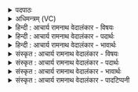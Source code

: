 <details><summary>पदपाठः</summary>

आ꣢। बु꣣न्द꣢म्। वृ꣣त्रहा꣢। वृ꣣त्र। हा꣢। द꣣दे। जातः꣢। पृ꣣च्छात्। वि꣢। मा꣣त꣡र꣢म्। के। उ꣣ग्राः꣢। के। ह꣣। शृण्विरे। २१६।
</details>

<details><summary>अधिमन्त्रम् (VC)</summary>

- इन्द्रः
- त्रिशोकः काण्वः
- गायत्री
- षड्जः
- ऐन्द्रं काण्डम्
</details>

<details><summary>हिन्दी : आचार्य रामनाथ वेदालंकार - विषयः</summary>

अगले मन्त्र में इन्द्र नाम से जीवात्मा, मन और परमात्मा का कृत्य वर्णित किया गया है।
</details>

<details><summary>हिन्दी : आचार्य रामनाथ वेदालंकार - पदार्थः</summary>

पदार्थान्वयभाषाः -  प्रथम—जीव के पक्ष में। (जातः) मानवदेह में जन्मा, (वृत्रहा) दुष्टों के संहार करने में समर्थ जीवात्मा, (बुन्दम्) बाण को शस्त्रास्त्रसमूह को (आददे) ग्रहण करे, और (मातरम्) अपनी माता से (वि पृच्छात्) पूछे कि हे माँ ! (के) कौन लोग (उग्राः) दुष्ट हैं, (के ह) और कौन (शृण्विरे) सद्गुणों और सत्कर्मों से प्रख्यात कीर्तिवाले हैं, यह तुम बताओ, जिससे मैं दुष्टों को दण्डित करूँ और सज्जनों का सम्मान करूँ ॥ द्वितीय—मन के पक्ष में। (जातः) वेग आदि सामर्थ्य में प्रसिद्ध, (वृत्रहा) पापरूप वृत्र का संहार करनेवाला इन्द्र अर्थात् सद्विचाररूप परमैश्वर्यवाला मन (बुन्दम्) शिवसंकल्परूप बाण को (आददे) ग्रहण करे, और(मातरम्) सत्-असत् के विवेक की निर्मात्री बुद्धि से (वि पृच्छात्) पूछे कि (के) कौन से विचार (उग्राः) उत्कट पापवाले हैं (के ह) और कौन से विचार (शृण्विरे) पुण्य से प्रख्यात हैं यह बताओ, जिससे मैं पापात्मक विचारों का खण्डन और पुण्यात्मक विचारों का मण्डन करूँ ॥ तृतीय—राजा के पक्ष में। (जातः) प्रजाओं द्वारा राजा के पद पर अभिषिक्त, (वृत्रहा) राष्ट्र के आन्तरिक और बाह्य शत्रुरूप वृत्रों के संहार में समर्थ राजा (बुन्दम्) बाण को अर्थात् शासनदण्ड को अथवा शस्त्रास्त्रसमूह को (आददे) ग्रहण करे, और (मातरम्) राजा की निर्मात्री जनता से (वि पृच्छात्) विशेषरूप से पूछे कि (के) कौन लोग (उग्राः) प्रचण्ड कोपवाले शत्रु हैं, जो तुम्हें परेशान करते हैं, (के ह) और कौन (शृण्विरे) सद्गुण, सत्कर्म आदि के कारण विश्रुत हैं, प्रख्यात हैं, जो तुम्हारे साथ मित्र के समान आचरण करते हैं। बताओ, जिससे मैं शत्रुओं को दण्डित और मित्रों को सत्कृत करूँ ॥३॥ इस मन्त्र में श्लेषालङ्कार है ॥३॥
</details>

<details><summary>हिन्दी : आचार्य रामनाथ वेदालंकार - भावार्थः</summary>

भावार्थभाषाः -  जिन्होंने मानव-शरीर धारण किया है, उन वीरों का और राजा का यह कर्तव्य है कि वे दुष्टों को दण्ड देकर पुण्यात्माओं का सत्कार करें। साथ ही सबको चाहिए कि वे मन और बुद्धि की सहायता से पापों को दूर कर पुण्यों का प्रसार करें ॥३॥
</details>

<details><summary>संस्कृत : आचार्य रामनाथ वेदालंकार - विषयः</summary>

अथेन्द्रनाम्ना जीवात्मनो मनसः परमात्मनश्च कृत्यं वर्णयति।
</details>

<details><summary>संस्कृत : आचार्य रामनाथ वेदालंकार - पदार्थः</summary>

पदार्थान्वयभाषाः -  प्रथमः—जीवात्मपरः ! (जातः) मानवदेहे गृहीतजन्मा, (वृत्रहा) दुष्टहननक्षमः जीवः (बुन्दम्) इषुम्, शस्त्रास्त्रसमूहम्। बुन्दः इषुर्भवति, भिन्दो वा भयदो वा भासमानो द्रवतीति वा। निरु० ६।३३। (आददे) आददीत। आङ्पूर्वाद् डुदाञ् दाने धातोः लिङर्थे लिट्। किञ्च (मातरम्) स्वकीयां जननीम् (वि पृच्छात्) विशेषतः पृच्छेत्। पृच्छ धातोर्लेटि ‘लेटोऽडाटौ। अ० ३।४।९४’ इत्याडागमः। यत् हे मातः ! (के) के जनाः (उग्राः) दुष्टाः सन्ति, (के ह) के च शृण्विरे सद्गुणैः सत्कर्मभिश्च श्रूयन्ते, प्रख्यातकीर्तयः सज्जनाः सन्तीति त्वं ब्रूहि, येनाहं दुष्टान् दण्डयेयं सज्जनांश्च मानयेयम् ॥ अथ द्वितीयः—मनःपरः। (जातः) वेगादिसामर्थ्ये प्रसिद्धः (वृत्रहा) पापहन्ता इन्द्रः सद्विचाररूपपरमैश्वर्ययुक्तं मनः। मन एवेन्द्रः। श० १२।९।१।१३। यन्मनः स इन्द्रः। गो० उ० ४।११। (बुन्दम्) शिवसंकल्परूपम् इषुम् (आददे) गृह्णीयात्, किं च (मातरम्) सदसद्विवेकनिर्मात्रीं बुद्धिम् (वि पृच्छात्) विशेषेण पृच्छेत्, यत् (के) कतमे विचाराः (उग्राः) उत्कटपापमयाः सन्ति, (के ह) कतमे च (शृण्विरे) पुण्येन प्रख्याताः सन्तीति ब्रूहि, येनाहं पापात्मकान् विचारान् खण्डयेयम्, पुण्यात्मकांश्च मण्डयेयम् ॥ अथ तृतीयः—राजप्रजापरः। (जातः) उत्पन्नः, प्रजाभिः राजपदेऽभिषिक्तः, (वृत्रहा) राष्ट्रस्याभ्यन्तरान्बाह्यांश्च शत्रून् हन्तुं समर्थो राजा (बुन्दम्२) इषुं, शासनदण्डम् शस्त्रास्त्रसमूहं वेत्यर्थः, (आददे) गृह्णीयात्, (मातरम्) राज्ञो निर्मात्रीम्, जनतां (वि पृच्छात्) विशेषेण पृच्छेत्, यत् (के) के जनाः, (उग्राः) प्रचण्डकोपाः शत्रवः सन्ति, ये युष्मानुद्वेजयन्ति, (के ह) के च (शृण्विरे३) श्रूयन्ते सद्गुणसत्कर्मादिकारणात् प्राप्तख्यातयः सन्ति, ये युष्माभिः सह मित्रवदाचरन्तीति ब्रूहि, येनाहं शत्रून् दण्डयेयं मित्राणि च सत्कुर्याम् ॥३॥ अत्र श्लेषालङ्कारः ॥३॥
</details>

<details><summary>संस्कृत : आचार्य रामनाथ वेदालंकार - भावार्थः</summary>

भावार्थभाषाः -  धृतमानवशरीराणां वीराणां नृपतेश्च कर्तव्यमेतदस्ति यत् ते दुष्टान् दण्डयित्वा पुण्यात्मनः सत्कुर्युः। मनोबुद्धिसाहाय्येन च सर्वैः पापानि निरस्य पुण्यानि प्रसारणीयानि ॥३॥
</details>

<details><summary>संस्कृत : आचार्य रामनाथ वेदालंकार - पादटिप्पनी</summary>

टिप्पणी:   १. ऋ० ८।४५।४, ‘पृच्छाद्’ इत्यत्र ‘पृच्छद्’ इति पाठः। २. बुन्दम् इषुम्—इति वि०। बुन्दम्, वृन्देन समानार्थः। दृढं वज्रमित्यर्थः—इति भ०। ३. शृण्विरे श्रूयन्ते विख्याताः—इति वि०। श्रूयन्ते बलादिभिः—इति भ०। वीर्येण विश्रुताः—इति सा०। (शृण्विरे) श्रूयन्ते। अत्र श्रु धातोः ‘छन्दसि लुङ्लङ्लिटः। अ० ३।४।६’ इति लडर्थे लिट्। ‘छन्दस्युभयथा। अ० ३।४।११७’ इति सार्वधातुकत्वेन श्नुविकरणः, आर्धधातुकत्वाद् यगभावः। विकरणव्यवहितत्वाद् द्वित्वं च न भवति—इति ऋ० १।१५।८ भाष्ये द०।
</details>